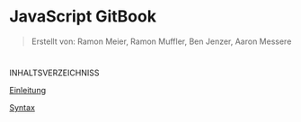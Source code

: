 # JavaScript GitBook

> Erstellt von: Ramon Meier, Ramon Muffler, Ben Jenzer, Aaron Messere
#

INHALTSVERZEICHNISS

[Einleitung](EINLEITUNG.md)

[Syntax](SYNTAX.md)
